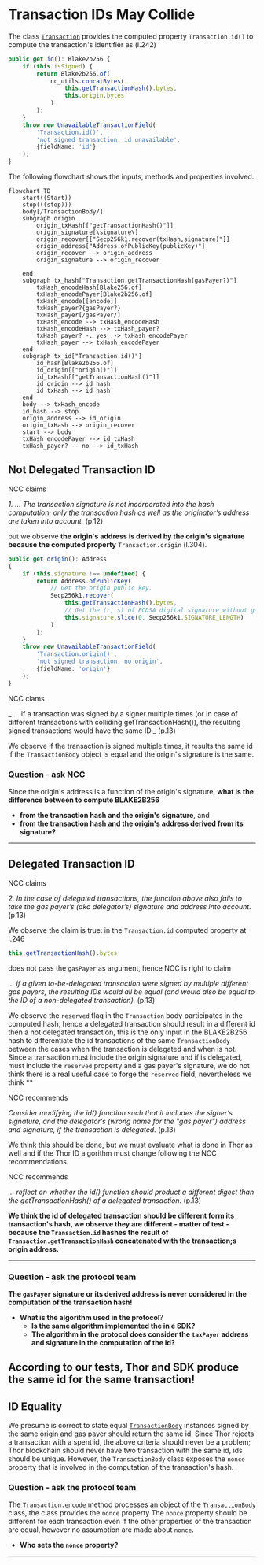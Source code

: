 # Transaction IDs May Collide

The class [`Transaction`](../../../../../packages/core/src/transaction/Transaction.ts)
provides the computed property `Transaction.id()` to compute the transaction's identifier
as (l.242)

```typescript
public get id(): Blake2b256 {
    if (this.isSigned) {
        return Blake2b256.of(
            nc_utils.concatBytes(
                this.getTransactionHash().bytes,
                this.origin.bytes
            )
        );
    }
    throw new UnavailableTransactionField(
        'Transaction.id()',
        'not signed transaction: id unavailable',
        {fieldName: 'id'}
    );
}
```

The following flowchart shows the inputs, methods and properties involved.

```mermaid
flowchart TD
    start((Start))
    stop(((stop)))
    body[/TransactionBody/]
    subgraph origin
        origin_txHash[["getTransactionHash()"]]
        origin_signature[\signature\]
        origin_recover[["Secp256k1.recover(txHash,signature)"]]
        origin_address["Address.ofPublicKey(publicKey)"]
        origin_recover --> origin_address
        origin_signature --> origin_recover

    end
    subgraph tx_hash["Transaction.getTransactionHash(gasPayer?)"]
        txHash_encodeHash[Blake256.of]
        txHash_encodePayer[Blake2b256.of]
        txHash_encode[[encode]]
        txHash_payer?{gasPayer?}
        txHash_payer[/gasPayer/]
        txHash_encode --> txHash_encodeHash
        txHash_encodeHash --> txHash_payer?
        txHash_payer? -. yes .-> txHash_encodePayer
        txHash_payer --> txHash_encodePayer
    end
    subgraph tx_id["Transaction.id()"]
        id_hash[Blake2b256.of]
        id_origin[["origin()"]]
        id_txHash[["getTransactionHash()"]]
        id_origin --> id_hash
        id_txHash --> id_hash
    end
    body --> txHash_encode
    id_hash --> stop
    origin_address --> id_origin
    origin_txHash --> origin_recover
    start --> body
    txHash_encodePayer --> id_txHash
    txHash_payer? -- no --> id_txHash

```

## Not Delegated Transaction ID

NCC claims

_1. ... The transaction signature is not incorporated into the hash computation; only the transaction hash as well as
the
originator’s address are taken into account._ (p.12)

but we observe **the origin's address is derived by the origin's signature because the computed property**
`Transaction.origin` (l.304).

```typescript
public get origin(): Address
{
    if (this.signature !== undefined) {
        return Address.ofPublicKey(
            // Get the origin public key.
            Secp256k1.recover(
                this.getTransactionHash().bytes,
                // Get the (r, s) of ECDSA digital signature without gas payer params.
                this.signature.slice(0, Secp256k1.SIGNATURE_LENGTH)
            )
        );
    }
    throw new UnavailableTransactionField(
        'Transaction.origin()',
        'not signed transaction, no origin',
        {fieldName: 'origin'}
    );
}
```

NCC clams

_ ... if a transaction was signed by a signer multiple times (or in case of different
transactions with colliding getTransactionHash()), the resulting signed transactions would
have the same ID._ (p.13)

We observe if the transaction is signed multiple times, it results the same id if the
`TransactionBody` object is equal and the origin's signature is the same. 

### Question - ask NCC

Since the origin's address is a function of the origin's signature, **what is the difference
between to compute BLAKE2B256**

* **from the transaction hash and the origin's signature**, and
* **from the transaction hash and the origin's address derived from its signature?**

---

## Delegated Transaction ID

NCC claims

_2. In the case of delegated transactions, the function above also fails to take the gas
payer’s (aka delegator’s) signature and address into account._ (p.13)

We observe the claim is true: in the `Transaction.id` computed property at l.246

```typescript
this.getTransactionHash().bytes
```

does not pass the `gasPayer` as argument, hence NCC is right to claim

_... if a given to-be-delegated transaction were
signed by multiple different gas payers, the resulting IDs would all be equal (and would also
be equal to the ID of a non-delegated transaction)._ (p.13)

We observe the `reserved` flag in the `Transaction` body participates in the computed hash, hence
a delegated transaction should result in a different id then a not delegated transaction,
this is the only input in the BLAKE2B256 hash to differentiate the id transactions of the same
`TransactionBody` between the cases when the transaction is delegated and when is not. Since a transaction must
include the origin signature and if is delegated, must include the `reserved` property and a gas payer's signature,
we do not think there is a real useful case to forge the `reserved` field, nevertheless we think **

NCC recommends

_Consider modifying the id() function such that it includes the signer’s signature, and the
delegator’s (wrong name for the "gas payer") address and signature, if the transaction is delegated._ (p.13)

We think this should be done, but we must evaluate what is done in Thor as well and if the Thor ID algorithm must change
following the NCC recommendations.

NCC recommends

_... reflect on whether the id() function should product a different digest than the
getTransactionHash() of a delegated transaction._ (p.13)

**We think the id of delegated transaction should be different form its transaction's hash, we observe they are
different - matter of test - because the `Transaction.id` hashes the result of `Transaction.getTransactionHash` 
concatenated with the transaction;s origin address.**

---

### Question - ask the protocol team

**The `gasPayer` signature or its derived address is never considered in the computation of the transaction hash!**

* **What is the algorithm used in the protocol**?
  * **Is the same algorithm implemented the in e SDK?**
  * **The algorithm in the protocol does consider the `taxPayer` address and signature in the computation of the id?**

**According to our tests, Thor and SDK produce the same id for the same transaction!**
---

## ID Equality

We presume is correct to state equal
[`TransactionBody`](../../../../../packages/core/src/transaction/TransactionBody.d.ts)
instances signed by the same origin and gas payer should return the same id.
Since Thor rejects a transaction with a spent id, the above criteria should never be a problem;
Thor blockchain should never have two transaction with the same id, ids should be unique.
However, the `TransactionBody` class exposes the `nonce` property that is involved in the computation
of the transaction's hash.

### Question - ask the protocol team

The `Transaction.encode` method processes an object of the
[`TransactionBody`](../../../../../packages/core/src/transaction/TransactionBody.d.ts)
class, the class provides the `nonce` property 
The `nonce` property should be different for each transaction even if
the other properties of the transaction are equal, however no assumption are made about `nonce`.
* **Who sets the `nonce` property?**

---


